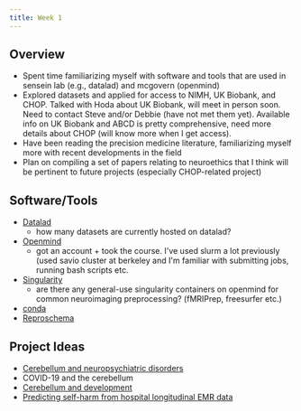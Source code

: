 ```yaml
---
title: Week 1
---
```


## Overview
* Spent time familiarizing myself with software and tools that are used in sensein lab (e.g., datalad) and mcgovern (openmind)
* Explored datasets and applied for access to NIMH, UK Biobank, and CHOP. Talked with Hoda about UK Biobank, will meet in person soon. Need to contact Steve and/or Debbie (have not met them yet). 
Available info on UK Biobank and ABCD is pretty comprehensive, need more details about CHOP (will know more when I get access).
* Have been reading the precision medicine literature, familiarizing myself more with recent developments in the field
* Plan on compiling a set of papers relating to neuroethics that I think will be pertinent to future projects (especially CHOP-related project) 

## Software/Tools
* [Datalad](https://neurohackademy.org/course/data-management-for-neuroimaging-with-datalad/)
    * how many datasets are currently hosted on datalad? 
* [Openmind](https://openmind.mit.edu/)
    * got an account + took the course. I've used slurm a lot previously (used savio cluster at berkeley and I'm familiar with submitting jobs, running bash scripts etc.
* [Singularity](https://apptainer.org/user-docs/3.8/index.html)
    * are there any general-use singularity containers on openmind for common neuroimaging preprocessing? (fMRIPrep, freesurfer etc.)
* [conda](https://docs.conda.io/en/latest/)
* [Reproschema](https://github.com/ReproNim/reproschema)

## Project Ideas
* [Cerebellum and neuropsychiatric disorders](../projects/cerebellum_neuropsych.md)
* COVID-19 and the cerebellum
* [Cerebellum and development](../projects/cerebellum_development.md)
* [Predicting self-harm from hospital longitudinal EMR data](../projects/chop.md)
